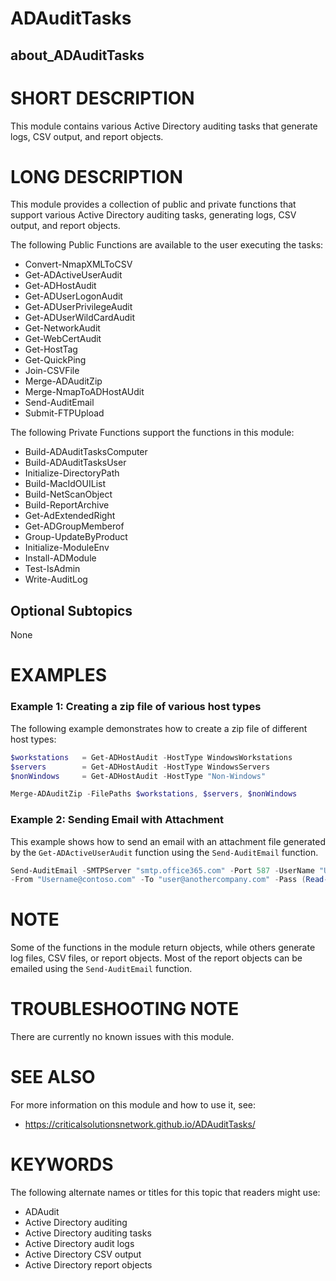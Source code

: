 # ADAuditTasks

## about_ADAuditTasks

# SHORT DESCRIPTION
This module contains various Active Directory auditing tasks that generate logs, CSV output, and report objects.

# LONG DESCRIPTION
This module provides a collection of public and private functions that support various Active Directory auditing tasks, generating logs, CSV output, and report objects. 

The following Public Functions are available to the user executing the tasks:

- Convert-NmapXMLToCSV
- Get-ADActiveUserAudit
- Get-ADHostAudit
- Get-ADUserLogonAudit
- Get-ADUserPrivilegeAudit
- Get-ADUserWildCardAudit
- Get-NetworkAudit
- Get-WebCertAudit
- Get-HostTag
- Get-QuickPing
- Join-CSVFile
- Merge-ADAuditZip
- Merge-NmapToADHostAUdit
- Send-AuditEmail
- Submit-FTPUpload

The following Private Functions support the functions in this module:

- Build-ADAuditTasksComputer
- Build-ADAuditTasksUser
- Initialize-DirectoryPath
- Build-MacIdOUIList
- Build-NetScanObject
- Build-ReportArchive
- Get-AdExtendedRight
- Get-ADGroupMemberof
- Group-UpdateByProduct
- Initialize-ModuleEnv
- Install-ADModule
- Test-IsAdmin
- Write-AuditLog

## Optional Subtopics
None

# EXAMPLES
### Example 1: Creating a zip file of various host types

The following example demonstrates how to create a zip file of different host types:

```powershell
$workstations   = Get-ADHostAudit -HostType WindowsWorkstations
$servers        = Get-ADHostAudit -HostType WindowsServers
$nonWindows     = Get-ADHostAudit -HostType "Non-Windows"

Merge-ADAuditZip -FilePaths $workstations, $servers, $nonWindows
```

### Example 2: Sending Email with Attachment

This example shows how to send an email with an attachment file generated by the `Get-ADActiveUserAudit` function using the `Send-AuditEmail` function.

```powershell
Send-AuditEmail -SMTPServer "smtp.office365.com" -Port 587 -UserName "Username@contoso.com" `
-From "Username@contoso.com" -To "user@anothercompany.com" -Pass (Read-Host -AsSecureString) -AttachmentFiles "$(Get-ADActiveUserAudit -Report)"
```

# NOTE
Some of the functions in the module return objects, while others generate log files, CSV files, or report objects. Most of the report objects can be emailed using the `Send-AuditEmail` function.

# TROUBLESHOOTING NOTE
There are currently no known issues with this module.

# SEE ALSO
For more information on this module and how to use it, see:
- https://criticalsolutionsnetwork.github.io/ADAuditTasks/

# KEYWORDS
The following alternate names or titles for this topic that readers might use:

- ADAudit
- Active Directory auditing
- Active Directory auditing tasks
- Active Directory audit logs
- Active Directory CSV output
- Active Directory report objects